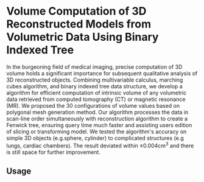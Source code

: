 # Volume Computation of 3D Reconstructed Models from Volumetric Data Using Binary Indexed Tree

In the burgeoning field of medical imaging, precise computation of 3D volume holds a significant importance for subsequent qualitative analysis of 3D reconstructed objects. Combining multivariable calculus, marching cubes algorithm, and binary indexed tree data structure, we develop a algorithm for efficient computation of intrinsic volume of any volumetric data retrieved from computed tomography (CT) or magnetic resonance (MR). We proposed the 30 configurations of volume values based on polygonal mesh generation method. Our algorithm processes the data in scan-line order simultaneously with reconstruction algorithm to create a Fenwick tree,  ensuring query time much faster and assisting users edition of slicing or transforming model. We tested the algorithm's accuracy on simple 3D objects (e.g.sphere, cylinder) to complicated structures (e.g lungs, cardiac chambers). The result deviated within $\pm 0.004 \text{cm}^3$ and there is still space for further improvement.

## Usage
